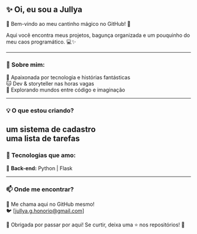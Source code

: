 ## ✨ Oi, eu sou a Jullya

🌸 Bem-vindo ao meu cantinho mágico no GitHub! 🌸

Aqui você encontra meus projetos, bagunça organizada e um pouquinho do meu caos programático. 💻✨

---

### 🌷 Sobre mim:
💖 Apaixonada por tecnologia e histórias fantásticas  
🐱 Dev & storyteller nas horas vagas   
🚀 Explorando mundos entre código e imaginação  

---

### 💡 O que estou criando?
   um sistema de cadastro     
   uma lista de tarefas    
---

### 🚀 Tecnologias que amo:
🐍 **Back-end:** Python | Flask    

---

### 📫 Onde me encontrar?
💌 Me chama aqui no GitHub mesmo!  
🐦 [jullya.g.honorio@gmail.com]  

🌟 Obrigada por passar por aqui! Se curtir, deixa uma ⭐ nos repositórios! 🌟


